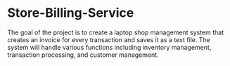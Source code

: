 # Store-Billing-Service
The goal of the project is to create a laptop shop management system that creates an invoice for every transaction and saves it as a text file. The system will handle various functions including inventory management, transaction processing, and customer management.
